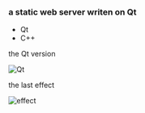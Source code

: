 ### a static web server writen on Qt  

* Qt
* C++

the Qt version

![Qt](https://raw.githubusercontent.com/kompasim/static-web-server/master/qt.png)

the last effect 

![effect](https://raw.githubusercontent.com/kompasim/static-web-server/master/effect.png)